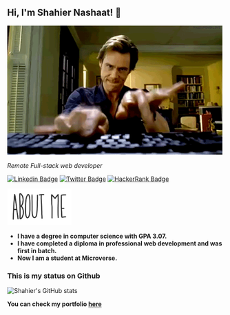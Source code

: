 ## Hi, I'm Shahier Nashaat! :wave:


![Hard coding](./giphy-2-1.gif)

*Remote Full-stack web developer*

[![Linkedin Badge](https://img.shields.io/badge/-Shahier%20Nashaat-blue?style=flat-square&logo=Linkedin&logoColor=white&link=https://www.linkedin.com/in/shahier-nashaat/)](https://www.linkedin.com/in/shahier-nashaat/)
[![Twitter Badge](https://img.shields.io/badge/-@ShahierN_-1ca0f1?style=flat-square&labelColor=1ca0f1&logo=twitter&logoColor=white&link=https://twitter.com/ShahierN)](https://twitter.com/ShahierN)
[![HackerRank Badge](https://img.shields.io/badge/-@shahiernash_-1ba94c?style=flat-square&labelColor=1ba94c&logo=hackerrank&logoColor=white&link=https://www.hackerrank.com/shahiernash)](https://www.hackerrank.com/shahiernash)


<img src="./About Me.gif" width="150px" >

- **I have a degree in computer science with GPA 3.07.**
- **I have completed a diploma in professional web development and was first in batch.**
- **Now I am a student at Microverse.**

### This is my status on Github

![Shahier's GitHub stats](https://github-readme-stats.vercel.app/api?username=ShahierNashaat&show_icons=true&theme=radical)


**You can check my portfolio [here](https://shahiernashaat.github.io/Portfolio/)**
